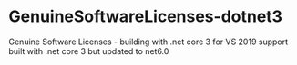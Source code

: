 # GenuineSoftwareLicenses-dotnet3
Genuine Software Licenses - building with .net core 3 for VS 2019 support
built with .net core 3 but updated to net6.0
